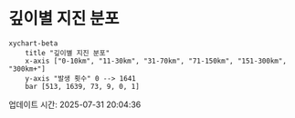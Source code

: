 # 깊이별 지진 분포

```mermaid
xychart-beta
    title "깊이별 지진 분포"
    x-axis ["0-10km", "11-30km", "31-70km", "71-150km", "151-300km", "300km+"]
    y-axis "발생 횟수" 0 --> 1641
    bar [513, 1639, 73, 9, 0, 1]
```

업데이트 시간: 2025-07-31 20:04:36
